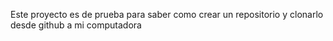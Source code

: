 Este proyecto es de prueba para saber como crear un repositorio y clonarlo desde github a mi computadora